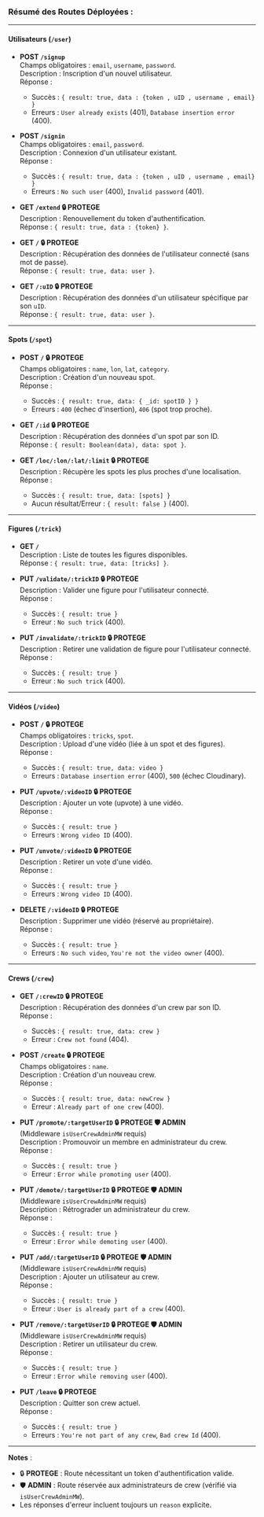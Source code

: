### Résumé des Routes Déployées :

---

#### **Utilisateurs (`/user`)**

- **POST `/signup`**  
  Champs obligatoires : `email`, `username`, `password`.  
  Description : Inscription d'un nouvel utilisateur.  
  Réponse :

  - Succès : `{ result: true, data : {token , uID , username , email} }`
  - Erreurs : `User already exists` (401), `Database insertion error` (400).

- **POST `/signin`**  
  Champs obligatoires : `email`, `password`.  
  Description : Connexion d'un utilisateur existant.  
  Réponse :

  - Succès : `{ result: true, data : {token , uID , username , email} }`
  - Erreurs : `No such user` (400), `Invalid password` (401).

- **GET `/extend` 🔒 PROTEGE**  
  Description : Renouvellement du token d'authentification.  
  Réponse : `{ result: true, data : {token} }`.

- **GET `/` 🔒 PROTEGE**  
  Description : Récupération des données de l'utilisateur connecté (sans mot de passe).  
  Réponse : `{ result: true, data: user }`.

- **GET `/:uID` 🔒 PROTEGE**  
  Description : Récupération des données d'un utilisateur spécifique par son `uID`.  
  Réponse : `{ result: true, data: user }`.

---

#### **Spots (`/spot`)**

- **POST `/` 🔒 PROTEGE**  
  Champs obligatoires : `name`, `lon`, `lat`, `category`.  
  Description : Création d'un nouveau spot.  
  Réponse :

  - Succès : `{ result: true, data: { _id: spotID } }`
  - Erreurs : `400` (échec d'insertion), `406` (spot trop proche).

- **GET `/:id` 🔒 PROTEGE**  
  Description : Récupération des données d'un spot par son ID.  
  Réponse : `{ result: Boolean(data), data: spot }`.

- **GET `/loc/:lon/:lat/:limit` 🔒 PROTEGE**  
  Description : Récupère les spots les plus proches d'une localisation.  
  Réponse :
  - Succès : `{ result: true, data: [spots] }`
  - Aucun résultat/Erreur : `{ result: false }` (400).

---

#### **Figures (`/trick`)**

- **GET `/`**  
  Description : Liste de toutes les figures disponibles.  
  Réponse : `{ result: true, data: [tricks] }`.

- **PUT `/validate/:trickID` 🔒 PROTEGE**  
  Description : Valider une figure pour l'utilisateur connecté.  
  Réponse :

  - Succès : `{ result: true }`
  - Erreur : `No such trick` (400).

- **PUT `/invalidate/:trickID` 🔒 PROTEGE**  
  Description : Retirer une validation de figure pour l'utilisateur connecté.  
  Réponse :
  - Succès : `{ result: true }`
  - Erreur : `No such trick` (400).

---

#### **Vidéos (`/video`)**

- **POST `/` 🔒 PROTEGE**  
  Champs obligatoires : `tricks`, `spot`.  
  Description : Upload d'une vidéo (liée à un spot et des figures).  
  Réponse :

  - Succès : `{ result: true, data: video }`
  - Erreurs : `Database insertion error` (400), `500` (échec Cloudinary).

- **PUT `/upvote/:videoID` 🔒 PROTEGE**  
  Description : Ajouter un vote (upvote) à une vidéo.  
  Réponse :

  - Succès : `{ result: true }`
  - Erreurs : `Wrong video ID` (400).

- **PUT `/unvote/:videoID` 🔒 PROTEGE**  
  Description : Retirer un vote d'une vidéo.  
  Réponse :

  - Succès : `{ result: true }`
  - Erreurs : `Wrong video ID` (400).

- **DELETE `/:videoID` 🔒 PROTEGE**  
  Description : Supprimer une vidéo (réservé au propriétaire).  
  Réponse :
  - Succès : `{ result: true }`
  - Erreurs : `No such video`, `You're not the video owner` (400).

---

#### **Crews (`/crew`)**

- **GET `/:crewID` 🔒 PROTEGE**  
  Description : Récupération des données d'un crew par son ID.  
  Réponse :

  - Succès : `{ result: true, data: crew }`
  - Erreur : `Crew not found` (404).

- **POST `/create` 🔒 PROTEGE**  
  Champs obligatoires : `name`.  
  Description : Création d'un nouveau crew.  
  Réponse :

  - Succès : `{ result: true, data: newCrew }`
  - Erreur : `Already part of one crew` (400).

- **PUT `/promote/:targetUserID` 🔒 PROTEGE 🛡️ ADMIN**  
  (Middleware `isUserCrewAdminMW` requis)  
  Description : Promouvoir un membre en administrateur du crew.  
  Réponse :

  - Succès : `{ result: true }`
  - Erreur : `Error while promoting user` (400).

- **PUT `/demote/:targetUserID` 🔒 PROTEGE 🛡️ ADMIN**  
  (Middleware `isUserCrewAdminMW` requis)  
  Description : Rétrograder un administrateur du crew.  
  Réponse :

  - Succès : `{ result: true }`
  - Erreur : `Error while demoting user` (400).

- **PUT `/add/:targetUserID` 🔒 PROTEGE 🛡️ ADMIN**  
  (Middleware `isUserCrewAdminMW` requis)  
  Description : Ajouter un utilisateur au crew.  
  Réponse :

  - Succès : `{ result: true }`
  - Erreur : `User is already part of a crew` (400).

- **PUT `/remove/:targetUserID` 🔒 PROTEGE 🛡️ ADMIN**  
  (Middleware `isUserCrewAdminMW` requis)  
  Description : Retirer un utilisateur du crew.  
  Réponse :

  - Succès : `{ result: true }`
  - Erreur : `Error while removing user` (400).

- **PUT `/leave` 🔒 PROTEGE**  
  Description : Quitter son crew actuel.  
  Réponse :
  - Succès : `{ result: true }`
  - Erreurs : `You're not part of any crew`, `Bad crew Id` (400).

---

**Notes** :

- 🔒 **PROTEGE** : Route nécessitant un token d'authentification valide.
- 🛡️ **ADMIN** : Route réservée aux administrateurs de crew (vérifié via `isUserCrewAdminMW`).
- Les réponses d'erreur incluent toujours un `reason` explicite.
